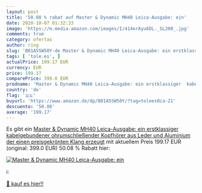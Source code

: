 ```yaml
---
layout: post
title: '50.08 % rabat auf Master & Dynamic MH40 Leica-Ausgabe: ein'
date: 2020-10-07 01:32:33
image: 'https://m.media-amazon.com/images/I/414erAyu6DL._SL200_.jpg'
comments: true
category: ofertas
author: ring
slug: 'B01A5SW50Y-de Master & Dynamic MH40 Leica-Ausgabe: ein erstklassiger...'
tags: [ 'tole.es', ]
actualPrice: 199.17 EUR
currency: EUR
price: 199.17
comparePrice: 399.0 EUR
prodname: 'Master & Dynamic MH40 Leica-Ausgabe: ein erstklassiger  kabelgebundener  ohrumschließender Kopfhörer aus Leder und Aluminium  der einen preisgekrönten Klang erzeugt'
country: 'de'
flag: '🇩🇪'
buyurl: 'https://www.amazon.de/dp/B01A5SW50Y/?tag=tolees0ca-21'
descuento: '50.08'
average: '199.17'
---
```


Es gibt ein [Master & Dynamic MH40 Leica-Ausgabe: ein erstklassiger  kabelgebundener  ohrumschließender Kopfhörer aus Leder und Aluminium  der einen preisgekrönten Klang erzeugt](https://www.amazon.de/dp/B01A5SW50Y/?tag=tolees0ca-21) mit aktuellem Preis 199.17 EUR (original: 399.0 EUR) 50.08 % Rabatt hier:

[![Master & Dynamic MH40 Leica-Ausgabe: ein](https://m.media-amazon.com/images/I/414erAyu6DL._SL200_.jpg)](https://www.amazon.de/dp/B01A5SW50Y/?tag=tolees0ca-21)

ℹ️:


[🛒 kauf es hier!!](https://www.amazon.de/dp/B01A5SW50Y/?tag=tolees0ca-21)
